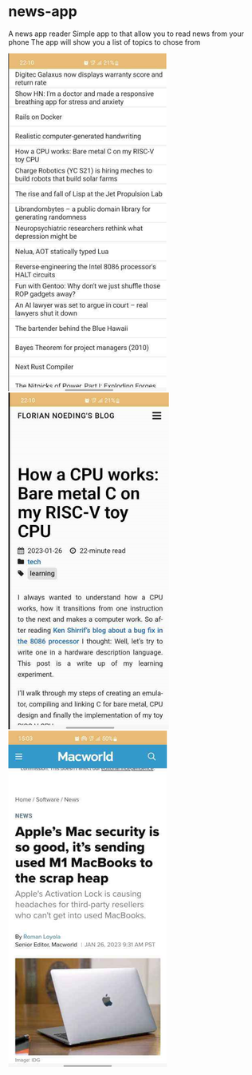 # news-app
 A news app reader 
Simple app to that allow you to read news from your phone
The app will show you a list of topics to chose from

![](images/Capture%20d’écran%20(15).png)
![](images/Capture%20d’écran%20(16).png)
![](images/Capture%20d’écran%20(17).png)
